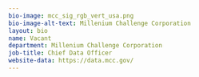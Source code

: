 ```yaml
---
bio-image: mcc_sig_rgb_vert_usa.png
bio-image-alt-text: Millenium Challenge Corporation
layout: bio
name: Vacant
department: Millenium Challenge Corporation
job-title: Chief Data Officer
website-data: https://data.mcc.gov/
---
```

